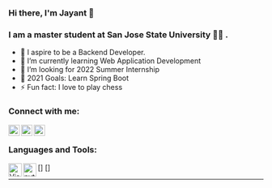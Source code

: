 ### Hi there, I'm Jayant 👋

### I am a master student at San Jose State University :student: .

- 🔭 I aspire to be a Backend Developer.
- 🌱 I’m currently learning Web Application Development
- 👯 I’m looking for 2022 Summer Internship
- 🥅 2021 Goals: Learn Spring Boot
- ⚡ Fun fact: I love to play chess

### Connect with me:

[<img align="left" alt="codeSTACKr | LinkedIn" width="22px" src="https://cdn.jsdelivr.net/npm/simple-icons@v3/icons/linkedin.svg" />][linkedin]
[<img align="left" alt="codeSTACKr | Instagram" width="22px" src="https://cdn.jsdelivr.net/npm/simple-icons@v3/icons/instagram.svg" />][instagram]
[<img align="left" alt="codeSTACKr | Instagram" width="22px" src="https://cdn.jsdelivr.net/npm/simple-icons@v3/icons/instagram.svg" />][instagram]

<br />

### Languages and Tools:

[<img align="left" alt="Visual Studio Code" width="26px" src="https://user-images.githubusercontent.com/17309677/136649684-78a3a970-0497-4d83-a62a-05bf226eb8ea.png" />]
[<img align="left" alt="python" width="26px" src="https://user-images.githubusercontent.com/17309677/136649649-c98625bd-6e7f-4178-b2df-503f96566376.png" />]



---


<!-- <details>
  <summary>:zap: GitHub Stats</summary>

  <img align="left" alt="codeSTACKr's GitHub Stats" src="https://github-readme-stats.codestackr.vercel.app/api?username=codeSTACKr&show_icons=true&hide_border=true" />

</details> -->

[instagram]: https://www.instagram.com/jayantpr/
[linkedin]: https://www.linkedin.com/in/jayantprakash11/